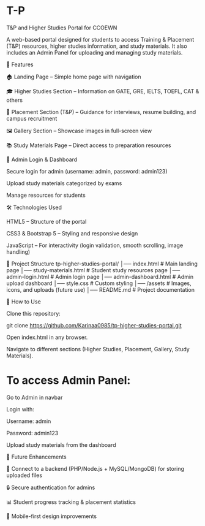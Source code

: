 # T-P


T&P and Higher Studies Portal for CCOEWN

A web-based portal designed for students to access Training & Placement (T&P) resources, higher studies information, and study materials. It also includes an Admin Panel for uploading and managing study materials.

🚀 Features

🏠 Landing Page – Simple home page with navigation

🎓 Higher Studies Section – Information on GATE, GRE, IELTS, TOEFL, CAT & others

💼 Placement Section (T&P) – Guidance for interviews, resume building, and campus recruitment

🖼️ Gallery Section – Showcase images in full-screen view

📚 Study Materials Page – Direct access to preparation resources

🔑 Admin Login & Dashboard

Secure login for admin (username: admin, password: admin123)

Upload study materials categorized by exams

Manage resources for students

🛠️ Technologies Used

HTML5 – Structure of the portal

CSS3 & Bootstrap 5 – Styling and responsive design

JavaScript – For interactivity (login validation, smooth scrolling, image handling)

📂 Project Structure
tp-higher-studies-portal/
│── index.html              # Main landing page
│── study-materials.html    # Student study resources page
│── admin-login.html        # Admin login page
│── admin-dashboard.html    # Admin upload dashboard
│── style.css               # Custom styling
│── /assets                 # Images, icons, and uploads (future use)
│── README.md               # Project documentation

🔑 How to Use

Clone this repository:

git clone https://github.com/Karinaa0985/tp-higher-studies-portal.git


Open index.html in any browser.

Navigate to different sections (Higher Studies, Placement, Gallery, Study Materials).

# To access Admin Panel:

Go to Admin in navbar

Login with:

Username: admin

Password: admin123

Upload study materials from the dashboard

📌 Future Enhancements

🔗 Connect to a backend (PHP/Node.js + MySQL/MongoDB) for storing uploaded files

🔒 Secure authentication for admins

📊 Student progress tracking & placement statistics

📱 Mobile-first design improvements

